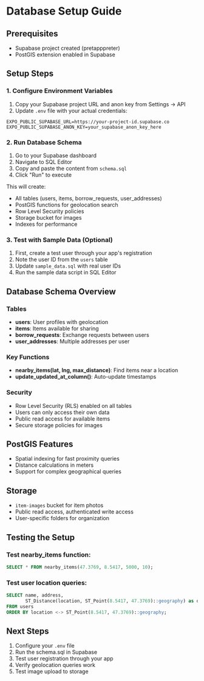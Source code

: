 # Database Setup Guide

## Prerequisites
- Supabase project created (pretapppreter)
- PostGIS extension enabled in Supabase

## Setup Steps

### 1. Configure Environment Variables
1. Copy your Supabase project URL and anon key from Settings → API
2. Update `.env` file with your actual credentials:
```
EXPO_PUBLIC_SUPABASE_URL=https://your-project-id.supabase.co
EXPO_PUBLIC_SUPABASE_ANON_KEY=your_supabase_anon_key_here
```

### 2. Run Database Schema
1. Go to your Supabase dashboard
2. Navigate to SQL Editor
3. Copy and paste the content from `schema.sql`
4. Click "Run" to execute

This will create:
- All tables (users, items, borrow_requests, user_addresses)
- PostGIS functions for geolocation search
- Row Level Security policies
- Storage bucket for images
- Indexes for performance

### 3. Test with Sample Data (Optional)
1. First, create a test user through your app's registration
2. Note the user ID from the `users` table
3. Update `sample_data.sql` with real user IDs
4. Run the sample data script in SQL Editor

## Database Schema Overview

### Tables
- **users**: User profiles with geolocation
- **items**: Items available for sharing
- **borrow_requests**: Exchange requests between users
- **user_addresses**: Multiple addresses per user

### Key Functions
- **nearby_items(lat, lng, max_distance)**: Find items near a location
- **update_updated_at_column()**: Auto-update timestamps

### Security
- Row Level Security (RLS) enabled on all tables
- Users can only access their own data
- Public read access for available items
- Secure storage policies for images

## PostGIS Features
- Spatial indexing for fast proximity queries
- Distance calculations in meters
- Support for complex geographical queries

## Storage
- `item-images` bucket for item photos
- Public read access, authenticated write access
- User-specific folders for organization

## Testing the Setup

### Test nearby_items function:
```sql
SELECT * FROM nearby_items(47.3769, 8.5417, 5000, 10);
```

### Test user location queries:
```sql
SELECT name, address, 
       ST_Distance(location, ST_Point(8.5417, 47.3769)::geography) as distance_meters
FROM users 
ORDER BY location <-> ST_Point(8.5417, 47.3769)::geography;
```

## Next Steps
1. Configure your `.env` file
2. Run the schema.sql in Supabase
3. Test user registration through your app
4. Verify geolocation queries work
5. Test image upload to storage